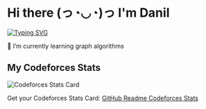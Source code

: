 # Hi there (っ◔◡◔)っ I'm Danil
[![Typing SVG](https://readme-typing-svg.herokuapp.com?color=%2336BCF7&lines=I'm+studying+сomputer+science)](https://git.io/typing-svg)

🥰 I’m currently learning graph algorithms

## My Codeforces Stats
![Codeforces Stats Card](https://codeforces-stats-api.herokuapp.com/stats?username=aminealist&theme=1)

Get your Codeforces Stats Card: [GitHub Readme Codeforces Stats](https://github.com/aminealist/github-readme-codeforces-stats)
<!--
**aminealist/aminealist** is a ✨ _special_ ✨ repository because its `README.md` (this file) appears on your GitHub profile.

Here are some ideas to get you started:

- 🔭 I’m currently working on ...
- 🌱 I’m currently learning ...
- 👯 I’m looking to collaborate on ...
- 🤔 I’m looking for help with ...
- 💬 Ask me about ...
- 📫 How to reach me: ...
- 😄 Pronouns: ...
- ⚡ Fun fact: ...
-->
